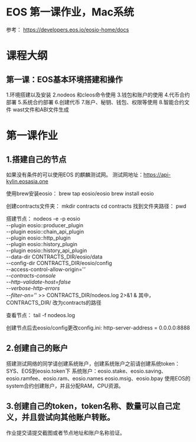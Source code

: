 # EOS 第一课作业，Mac系统

参考：
https://developers.eos.io/eosio-home/docs

# 课程大纲

## 第⼀课：EOS基本环境搭建和操作

1.环境搭建以及安装
2.nodeos 和cleos命令使用
3.钱包和账户的使用
4.代币合约部署
5.系统合约部署
6.创建代币
7.账户、秘钥、钱包、权限等使用
8.智能合约文件 wast文件和ABI文件生成

# 第一课作业

## 1.搭建自己的节点
如果没有条件的可以使用EOS 的麒麟测试网。
测试网地址：https://api-kylin.eosasia.one

使用brew安装eosio：
brew tap eosio/eosio
brew install eosio

创建contracts文件夹：
mkdir contracts
cd contracts
找到文件夹路径：
pwd

搭建节点：
nodeos -e -p eosio \
--plugin eosio::producer_plugin \
--plugin eosio::chain_api_plugin \
--plugin eosio::http_plugin \
--plugin eosio::history_plugin \
--plugin eosio::history_api_plugin \
--data-dir CONTRACTS_DIR/eosio/data \
--config-dir CONTRACTS_DIR/eosio/config \
--access-control-allow-origin='*' \
--contracts-console \
--http-validate-host=false \
--verbose-http-errors \
--filter-on='*' >> CONTRACTS_DIR/nodeos.log 2>&1 &
其中，CONTRACTS_DIR/ 改为contracts的路径

查看节点：
tail -f nodeos.log

创建节点后去eosio/config更改config.ini:
http-server-address = 0.0.0.0:8888

## 2.创建自己的账户
搭建测试网络的同学请创建系统账户，创建系统账户之前请创建系统token：SYS、EOS到eosio.token下
系统账户：eosio.stake、eosio.saving、eosio.ramfee、eosio.ram、eosio.names
eosio.msig、eosio.bpay
使用EOS的system合约创建账户，并且分配RAM，CPU资源。




## 3.创建自己的token，token名称、数量可以自己定义，并且尝试向其他账户转账。
作业提交请提交截图或者节点地址和账户名称验证。
